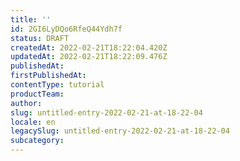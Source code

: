 ```yaml
---
title: ''
id: 2GI6LyDQo6RfeQ44Ydh7f
status: DRAFT
createdAt: 2022-02-21T18:22:04.420Z
updatedAt: 2022-02-21T18:22:09.476Z
publishedAt: 
firstPublishedAt: 
contentType: tutorial
productTeam: 
author: 
slug: untitled-entry-2022-02-21-at-18-22-04
locale: en
legacySlug: untitled-entry-2022-02-21-at-18-22-04
subcategory: 
---
```



